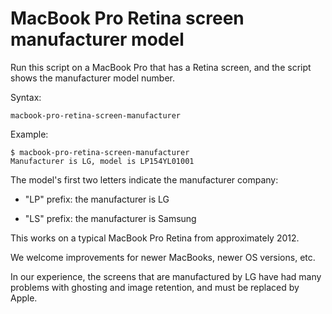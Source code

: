 # MacBook Pro Retina screen manufacturer model

Run this script on a MacBook Pro that has a Retina screen,
and the script shows the manufacturer model number.

Syntax:

    macbook-pro-retina-screen-manufacturer

Example:

    $ macbook-pro-retina-screen-manufacturer
    Manufacturer is LG, model is LP154YL01001

The model's first two letters indicate the manufacturer company:

  * "LP" prefix: the manufacturer is LG

  * "LS" prefix: the manufacturer is Samsung

This works on a typical MacBook Pro Retina from approximately 2012.

We welcome improvements for newer MacBooks, newer OS versions, etc.

In our experience, the screens that are manufactured by LG have had many
problems with ghosting and image retention, and must be replaced by Apple.
